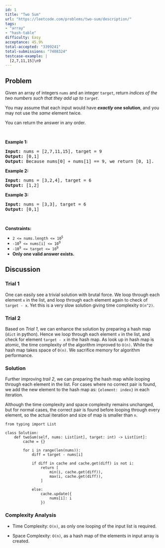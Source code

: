```yaml
---
id: 1
title: "Two Sum"
url: "https://leetcode.com/problems/two-sum/description/"
tags:
- "array"
- "hash-table"
difficulty: Easy
acceptance: 45.9%
total-accepted: "3399241"
total-submissions: "7408324"
testcase-example: |
  [2,7,11,15]\n9
---
```


## Problem

<p>Given an array of integers <code>nums</code>&nbsp;and an integer <code>target</code>, return <em>indices of the two numbers such that they add up to <code>target</code></em>.</p>

<p>You may assume that each input would have <strong><em>exactly</em> one solution</strong>, and you may not use the <em>same</em> element twice.</p>

<p>You can return the answer in any order.</p>

<p>&nbsp;</p>
<p><strong>Example 1:</strong></p>

<pre>
<strong>Input:</strong> nums = [2,7,11,15], target = 9
<strong>Output:</strong> [0,1]
<strong>Output:</strong> Because nums[0] + nums[1] == 9, we return [0, 1].
</pre>

<p><strong>Example 2:</strong></p>

<pre>
<strong>Input:</strong> nums = [3,2,4], target = 6
<strong>Output:</strong> [1,2]
</pre>

<p><strong>Example 3:</strong></p>

<pre>
<strong>Input:</strong> nums = [3,3], target = 6
<strong>Output:</strong> [0,1]
</pre>

<p>&nbsp;</p>
<p><strong>Constraints:</strong></p>

<ul>
	<li><code>2 &lt;= nums.length &lt;= 10<sup>5</sup></code></li>
	<li><code>-10<sup>9</sup> &lt;= nums[i] &lt;= 10<sup>9</sup></code></li>
	<li><code>-10<sup>9</sup> &lt;= target &lt;= 10<sup>9</sup></code></li>
	<li><strong>Only one valid answer exists.</strong></li>
</ul>

## Discussion

### Trial 1

One can easily see a trivial solution with brutal force. We loop through each
element `x` in the list, and loop through each element again to check of
`target - x`. Yet this is a very slow solution giving time complexity `O(n^2)`.

### Trial 2

Based on *Trial 1*, we can enhance the solution by preparing a hash map
(`dict` in python). Hence we loop through each element `x` in the list, and
check for element `target - x` in the hash map. As look up in hash map is
atomic, the time complexity of the algorithm improved to `O(n)`. While the hash
map takes space of `O(n)`. We sacrifice memory for algorithm performance.

### Solution

Further improving *trail 2*, we can preparing the hash map while looping
through each element in the list. For cases where no correct pair is found,
we add the new element to the hash map as: `{element: index}` in each iteration.

Although the time complexity and space complexity remains unchanged, but for
normal cases, the correct pair is found before looping through every element,
so the actual iteration and size of map is smaller than `n`.

```py3
from typing import List

class Solution:
    def twoSum(self, nums: List[int], target: int) -> List[int]:
        cache = {}

        for i in range(len(nums)):
            diff = target - nums[i]

            if diff in cache and cache.get(diff) is not i:
                return [
                    min(i, cache.get(diff)),
                    max(i, cache.get(diff)),
                ]

            else:
                cache.update({
                    nums[i]: i
                })
```

### Complexity Analysis

- Time Complexity: `O(n)`, as only one looping of the input list is required.

- Space Complexity: `O(n)`, as a hash map of the elements in input array is
  created.
